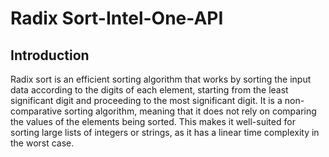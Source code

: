 # Radix Sort-Intel-One-API

## Introduction
Radix sort is an efficient sorting algorithm that works by sorting the input data according to the digits of each element, starting from the least significant digit and proceeding to the most significant digit. It is a non-comparative sorting algorithm, meaning that it does not rely on comparing the values of the elements being sorted. This makes it well-suited for sorting large lists of integers or strings, as it has a linear time complexity in the worst case.

